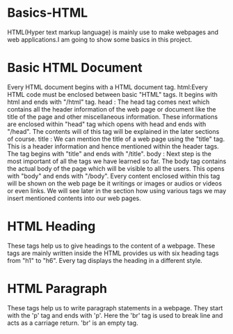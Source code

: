# Basics-HTML
HTML(Hyper text markup language) is mainly use to make webpages and web applications.I am going to show some basics in this project.
# Basic HTML Document
Every HTML document begins with a HTML document tag.
    html:Every HTML code must be enclosed between basic "HTML" tags. It begins with html and ends with "/html" tag.
    head : The head tag comes next which contains all the header information of the web page or document like the title of the page and other miscellaneous information. These informations are enclosed within "head" tag which opens with head and ends with "/head". The contents will of this tag will be explained in the later sections of course.
     title : We can mention the title of a web page using the "title" tag. This is a header information and hence mentioned within the header tags. The tag begins with "title" and ends with "/title".
     body : Next step is the most important of all the tags we have learned so far. The body tag contains the actual body of the page which will be visible to all the users. This opens with "body" and ends with "/body". Every content enclosed within this tag will be shown on the web page be it writings or images or audios or videos or even links. We will see later in the section how using various tags we may insert mentioned contents into our web pages.
# HTML Heading
These tags help us to give headings to the content of a webpage. These tags are mainly written inside the HTML provides us with six heading tags from "h1" to "h6". Every tag displays the heading in a different style.
# HTML Paragraph
These tags help us to write paragraph statements in a webpage. They start with the 'p' tag and ends with 'p'. Here the 'br' tag is used to break line and acts as a carriage return. 'br' is an empty tag.
